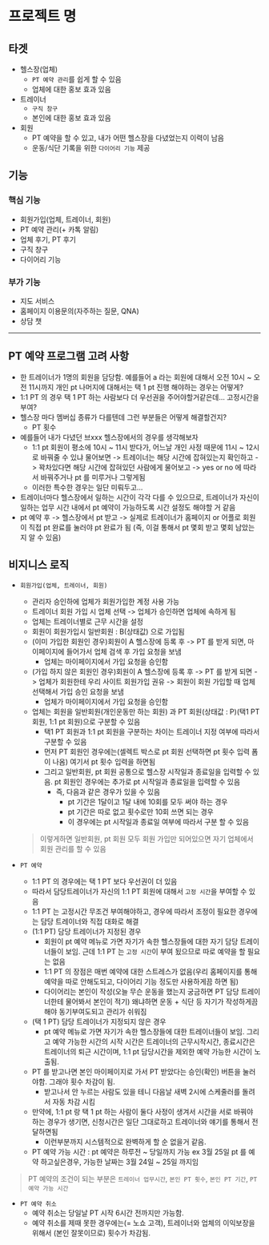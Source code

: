 # 프로젝트 명

## 타겟

- 헬스장(업체)
    - `PT 예약 관리`를 쉽게 할 수 있음
    - 업체에 대한 홍보 효과 있음
- 트레이너
    - `구직 창구`
    - 본인에 대한 홍보 효과 있음
- 회원
    - PT 예약을 할 수 있고, 내가 어떤 헬스장을 다녔었는지 이력이 남음
    - 운동/식단 기록을 위한 `다이어리 기능` 제공

## 기능

### 핵심 기능

- 회원가입(업체, 트레이너, 회원)
- PT 예약 관리(+ 카톡 알림)
- 업체 후기, PT 후기
- 구직 창구
- 다이어리 기능

### 부가 기능

- 지도 서비스
- 홈페이지 이용문의(자주하는 질문, QNA)
- 상담 챗

---------------------------------

## PT 예약 프로그램 고려 사항

- 한 트레이너가 1명의 회원을 담당함. 예를들어 a 라는 회원에 대해서 오전 10시 ~ 오전 11시까지 개인 pt 나머지에 대해서는 택 1 pt 진행 해야하는 경우는 어떻게?
- 1:1 PT 의 경우 택 1 PT 하는 사람보다 더 우선권을 주어야할거같은데... 고정시간을 부여?
- 헬스장 마다 멤버십 종류가 다를텐데 그런 부분들은 어떻게 해결할건지?
  - PT 횟수
- 예를들어 내가 다녔던 브xxx 헬스장에서의 경우를 생각해보자
    - 1:1 pt 회원이 평소에 10시 ~ 11시 받다가, 어느날 개인 사정 때문에 11시 ~ 12시로 바꿔줄 수 있냐 물어보면 -> 트레이너는 해당 시간에 잡혀있는지 확인하고 -> 꽉차있다면 해당 시간에 잡혀있던 사람에게 물어보고 -> yes or no 에 따라서 바꿔주거나 pt 를 미루거나 그렇게됨
    - 이러한 특수한 경우는 일단 미뤄두고...
- 트레이너마다 헬스장에서 일하는 시간이 각각 다를 수 있으므로, 트레이너가 자신이 일하는 업무 시간 내에서 pt 예약이 가능하도록 시간 설정도 해야할 거 같음
- pt 예약 후 -> 헬스장에서 pt 받고 -> 실제로 트레이너가 홈페이지 or 어플로 회원이 직접 pt 완료를 눌러야 pt 완료가 됨 (즉, 이걸 통해서 pt 몇회 받고 몇회 남았는지 알 수 있음) 


## 비지니스 로직

- `회원가입(업체, 트레이너, 회원)`
    - 관리자 승인하에 업체가 회원가입한 계정 사용 가능
    - 트레이너 회원 가입 시 업체 선택 -> 업체가 승인하면 업체에 속하게 됨
    - 업체는 트레이너별로 근무 시간을 설정
    - 회원이 회원가입시 일반회원 : B(상태값) 으로 가입됨
    - (이미 가입한 회원인 경우)회원이 A 헬스장에 등록 후 -> PT 를 받게 되면, 마이페이지에 들어가서 업체 검색 후 가입 요청을 보냄
      - 업체는 마이페이지에서 가입 요청을 승인함
    - (가입 하지 않은 회원인 경우)회원이 A 헬스장에 등록 후 -> PT 를 받게 되면 -> 업체가 회원한테 우리 사이트 회원가입 권유 -> 회원이 회원 가입할 때 업체 선택해서 가입 승인 요청을 보냄
      - 업체가 마이페이지에서 가입 요청을 승인함
    - 업체는 회원을 일반회원(개인운동만 하는 회원) 과 PT 회원(상태값 : P)(택1 PT 회원, 1:1 pt 회원)으로 구분할 수 있음
      - 택1 PT 회원과 1:1 pt 회원을 구분하는 차이는 트레이너 지정 여부에 따라서 구분할 수 있음
      - 먼저 PT 회원인 경우에는(셀렉트 박스로 pt 회원 선택하면 pt 횟수 입력 폼이 나옴) 여기서 pt 횟수 입력을 하면됨
      - 그리고 일반회원, pt 회원 공통으로 헬스장 시작일과 종료일을 입력할 수 있음. pt 회원인 경우에는 추가로 pt 시작일과 종료일을 입력할 수 있음
        - 즉, 다음과 같은 경우가 있을 수 있음
          - pt 기간은 1달이고 1달 내에 10회를 모두 써야 하는 경우
          - pt 기간은 따로 없고 횟수로만 10회 쓰면 되는 경우
          - 이 경우에는 pt 시작일과 종료일 여부에 따라서 구분 할 수 있음

    > 이렇게하면 일반회원, pt 회원 모두 회원 가입만 되어있으면 자기 업체에서 회원 관리를 할 수 있음
  
- `PT 예약`
  - 1:1 PT 의 경우에는 택 1 PT 보다 우선권이 더 있음
  - 따라서 담당트레이너가 자신의 1:1 PT 회원에 대해서 `고정 시간`을 부여할 수 있음
  - 1:1 PT 는 고정시간 무조건 부여해야하고, 경우에 따라서 조정이 필요한 경우에는 담당 트레이너와 직접 대화로 해결
  - (1:1 PT) 담당 트레이너가 지정된 경우
    - 회원이 pt 예약 메뉴로 가면 자기가 속한 헬스장들에 대한 자기 담당 트레이너들이 보임. 근데 1:1 PT 는 `고정 시간`이 부여 됬으므로 따로 예약을 할 필요는 없음
    - 1:1 PT 의 장점은 매번 예약에 대한 스트레스가 없음(우리 홈페이지를 통해 예약을 따로 안해도되고, 다이어리 기능 정도만 사용하게끔 하면 됨)
    - 다이어리는 본인이 작성(오늘 무슨 운동을 했는지 궁금하면 PT 담당 트레이너한테 물어봐서 본인이 적기) 왜냐하면 운동 + 식단 등 자기가 작성하게끔해야 동기부여도되고 관리가 쉬워짐
  - (택 1 PT) 담당 트레이너가 지정되지 않은 경우
    - pt 예약 메뉴로 가면 자기가 속한 헬스장들에 대한 트레이너들이 보임. 그리고 예약 가능한 시간의 시작 시간은 트레이너의 근무시작시간, 종료시간은 트레이너의 퇴근 시간이며, 1:1 pt 담당시간을 제외한 예약 가능한 시간이 노출됨.
  - PT 를 받고나면 본인 마이페이지로 가서 PT 받았다는 승인(확인) 버튼을 눌러야함. 그래야 횟수 차감이 됨.
    - 받고나서 안 누르는 사람도 있을 테니 다음날 새벽 2시에 스케줄러를 돌려서 자동 차감 시킴
  - 만약에, 1:1 pt 랑 택 1 pt 하는 사람이 둘다 사정이 생겨서 시간을 서로 바꿔야 하는 경우가 생기면, 신청시간은 일단 그대로하고 트레이너와 얘기를 통해서 전달하면됨
    - 이런부분까지 시스템적으로 완벽하게 할 순 없을거 같음.
  - PT 예약 가능 시간 : pt 예약은 하루전 ~ 당일까지 가능  ex 3월 25일 pt 를 예약 하고싶은경우, 가능한 날짜는 3월 24일 ~ 25일 까지임

> PT 예약의 조건이 되는 부분은 `트레이너 업무시간`, `본인 PT 횟수`, `본인 PT 기간`, `PT 예약 가능 시간`
    
- `PT 예약 취소`
  - 예약 취소는 당일날 PT 시작 6시간 전까지만 가능함. 
  - 예약 취소를 제때 못한 경우에는(= 노쇼 고객), 트레이너와 업체의 이익보장을 위해서 (본인 잘못이므로) 횟수가 차감됨.
